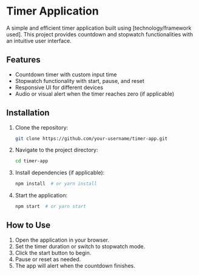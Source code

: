 # Timer Application

A simple and efficient timer application built using [technology/framework used]. This project provides countdown and stopwatch functionalities with an intuitive user interface.

## Features
- Countdown timer with custom input time
- Stopwatch functionality with start, pause, and reset
- Responsive UI for different devices
- Audio or visual alert when the timer reaches zero (if applicable)

## Installation

1. Clone the repository:
   ```sh
   git clone https://github.com/your-username/timer-app.git
   ```
2. Navigate to the project directory:
   ```sh
   cd timer-app
   ```
3. Install dependencies (if applicable):
   ```sh
   npm install  # or yarn install
   ```
4. Start the application:
   ```sh
   npm start  # or yarn start
   ```

## How to Use
1. Open the application in your browser.
2. Set the timer duration or switch to stopwatch mode.
3. Click the start button to begin.
4. Pause or reset as needed.
5. The app will alert when the countdown finishes.



